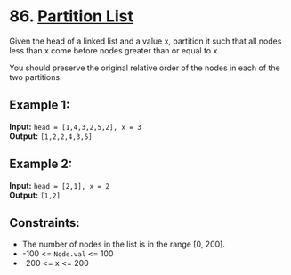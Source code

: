 # 86. [Partition List](https://leetcode.com/problems/partition-list/description/)

Given the head of a linked list and a value x, partition it such that all nodes less than x come before nodes greater than or equal to x.

You should preserve the original relative order of the nodes in each of the two partitions.

## Example 1:
**Input:** `head = [1,4,3,2,5,2], x = 3`  
**Output:** `[1,2,2,4,3,5]`

## Example 2:
**Input:** `head = [2,1], x = 2`  
**Output:** `[1,2]`

## Constraints:
- The number of nodes in the list is in the range [0, 200].
- -100 <= `Node.val` <= 100
- -200 <= x <= 200


